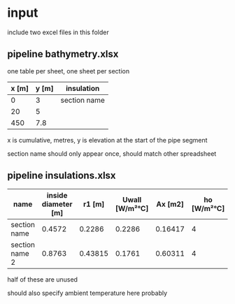# input

include two excel files in this folder

## pipeline bathymetry.xlsx

one table per sheet, one sheet per section

| x [m] | y [m] | insulation   |
| ----- | ----- | ------------ |
| 0     | 3     | section name |
| 20    | 5     |              |
| 450   | 7.8   |              |

x is cumulative, metres, y is elevation at the start of the pipe segment

section name should only appear once, should match other spreadsheet

## pipeline insulations.xlsx

| name           | inside diameter [m] | r1 [m]  | Uwall [W/m²°C] | Ax [m2] | ho [W/m²°C] | ambient [°C] |
| -------------- | ------------------- | ------- | -------------- | ------- | ----------- | ------------ |
| section name   | 0.4572              | 0.2286  | 0.2286         | 0.16417 | 4           | 10           |
| section name 2 | 0.8763              | 0.43815 | 0.1761         | 0.60311 | 4           | 10           |

half of these are unused

should also specify ambient temperature here probably
